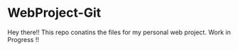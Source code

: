 # WebProject-Git

Hey there!! This repo conatins the files for my personal web project. Work in Progress !!
